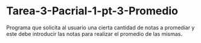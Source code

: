 # Tarea-3-Pacrial-1-pt-3-Promedio
Programa que solicita al usuario una cierta cantidad de notas a promediar y este debe introducir las notas para realizar el promedio de las mismas. 
